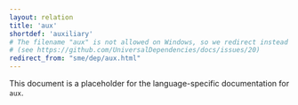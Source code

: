 ```yaml
---
layout: relation
title: 'aux'
shortdef: 'auxiliary'
# The filename "aux" is not allowed on Windows, so we redirect instead
# (see https://github.com/UniversalDependencies/docs/issues/20)
redirect_from: "sme/dep/aux.html"
---
```


This document is a placeholder for the language-specific documentation
for `aux`.
